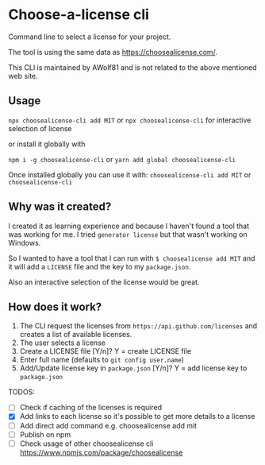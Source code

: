 # Choose-a-license cli
Command line to select a license for your project.

The tool is using the same data as https://choosealicense.com/.

This CLI is maintained by AWolf81 and is not related to the above mentioned web site.

## Usage
`npx choosealicense-cli add MIT` or `npx choosealicense-cli` for interactive selection of license

or install it globally with

`npm i -g choosealicense-cli` or `yarn add global choosealicense-cli`

Once installed globally you can use it with:
`choosealicense-cli add MIT` or `choosealicense-cli`

## Why was it created?
I created it as learning experience and because I haven't found a tool that was working for me.
I tried `generator license` but that wasn't working on Windows.

So I wanted to have a tool that I can run with `$ choosealicense add MIT` and it will add a `LICENSE` file and the key to
my `package.json`.

Also an interactive selection of the license would be great.

## How does it work?
1. The CLI request the licenses from `https://api.github.com/licenses` and creates a list of available licenses.
2. The user selects a license
3. Create a LICENSE file [Y/n]? Y = create LICENSE file 
4. Enter full name (defaults to `git config user.name`)
5. Add/Update license key in `package.json` [Y/n]? Y = add license key to `package.json` 

TODOS:
- [ ] Check if caching of the licenses is required
- [x] Add links to each license so it's possible to get more details to a license
- [ ] Add direct add command e.g. choosealicense add mit
- [ ] Publish on npm
- [ ] Check usage of other choosealicense cli https://www.npmjs.com/package/choosealicense
